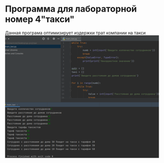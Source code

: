 # Программа для лабораторной номер 4"такси"

Данная програма оптимизирует издержки трат компании на такси
![](https://github.com/PINGWINbl4/taxi/blob/main/Безымянный.png)
